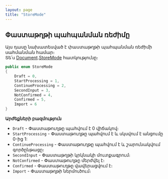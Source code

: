 ```yaml
---
layout: page
title: "StoreMode" 
---
```


## Փաստաթղթի պահպանման ռեժիմը

Այս դասը նախատեսված է փաստաթղթի պահպանման ռեժիմի սահմանման համար։  
Տե՛ս [Document](../definitions/document.md).[StoreMode](../definitions/document.md#storemode) հատկությունը։


```c#
public enum StoreMode
{
    Draft = 0,
    StartProcessing = 1,
    ContinueProcessing = 2,
    SecondInput = 3,
    NotConfirmed = 4,
    Confirmed = 5,
    Import = 6
}
```

**Արժեքների բազմություն**

- `Draft` - Փաստաթուղթը պահվում է 0 վիճակով։
- `StartProcessing` - Փաստաթուղթը պահվում է և սկսվում է անցումը 0-ից 1:
- `ContinueProcessing` - Փաստաթուղթը պահվում է և շարունակվում գործընթացը։
- `SecondInput` - Փաստաթղթի կրկնակի մուտքագրում։
- `NotConfirmed` - Փաստաթուղթը մերժվել է։
- `Confirmed` - Փաստաթուղթը վավերացվում է։
- `Import` - Փաստաթղթի ներմուծում։

